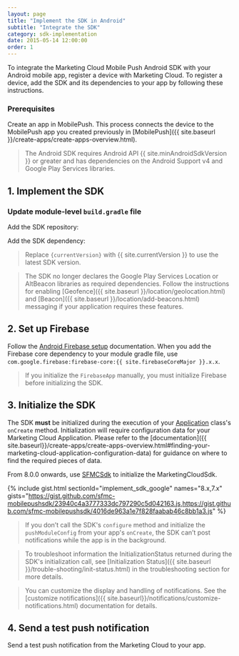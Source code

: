 ```yaml
---
layout: page
title: "Implement the SDK in Android"
subtitle: "Integrate the SDK"
category: sdk-implementation
date: 2015-05-14 12:00:00
order: 1
---
```


To integrate the Marketing Cloud Mobile Push Android SDK with your Android mobile app, register a device with Marketing Cloud. To register a device, add the SDK and its dependencies to your app by following these instructions.

### Prerequisites

Create an app in MobilePush. This process connects the device to the MobilePush app you created previously in [MobilePush]({{ site.baseurl }}/create-apps/create-apps-overview.html).

> The Android SDK requires Android API {{ site.minAndroidSdkVersion }} or greater and has dependencies on the Android Support v4 and Google Play Services libraries.

## 1.  Implement the SDK

### Update module-level `build.gradle` file

Add the SDK repository:
<script src="https://gist.github.com/sfmc-mobilepushsdk/d1caa687eedbf5792f1ea399cf8e5749.js"></script>

Add the SDK dependency:
<script src="https://gist.github.com/sfmc-mobilepushsdk/847e10adaed170e613a21986487d47d5.js"></script>

> Replace `{currentVersion}` with {{ site.currentVersion }} to use the latest SDK version.

> The SDK no longer declares the Google Play Services Location or AltBeacon libraries as required dependencies.  Follow the instructions for enabling [Geofence]({{ site.baseurl }}/location/geolocation.html) and [Beacon]({{ site.baseurl }}/location/add-beacons.html) messaging if your application requires these features.

## 2.  Set up Firebase

Follow the [Android Firebase setup](https://firebase.google.com/docs/android/setup) documentation.  When you add the Firebase core dependency to your module gradle file, use `com.google.firebase:firebase-core:{{ site.firebaseCoreMajor }}.x.x`.

> If you initialize the `FirebaseApp` manually, you must initialize Firebase before initializing the SDK.

## 3.  Initialize the SDK

The SDK **must** be initialized during the execution of your [Application](https://developer.android.com/reference/android/app/Application) class's `onCreate` method.  Initialization will require configuration data for your Marketing Cloud Application.  Please refer to the [documentation]({{ site.baseurl}}/create-apps/create-apps-overview.html#finding-your-marketing-cloud-application-configuration-data) for guidance on where to find the required pieces of data.

From 8.0.0 onwards, use [SFMCSdk]() to initialize the MarketingCloudSdk.

{% include gist.html sectionId="implement_sdk_google" names="8.x,7.x" gists="https://gist.github.com/sfmc-mobilepushsdk/23940c4a3777333dc797290c5d042163.js,https://gist.github.com/sfmc-mobilepushsdk/4016de963a1e7f828faabab46c8bb1a3.js" %}

> If you don’t call the SDK's `configure` method and initialize the `pushModuleConfig` from your app's `onCreate`, the SDK can’t post notifications while the app is in the background.

> To troubleshoot information the InitializationStatus returned during the SDK's initialization call, see [Initialization Status]({{ site.baseurl }}/trouble-shooting/init-status.html) in the troubleshooting section for more details.

> You can customize the display and handling of notifications. See the [customize notifications]({{ site.baseurl}}/notifications/customize-notifications.html) documentation for details.

## 4. Send a test push notification

Send a test push notification from the Marketing Cloud to your app.
